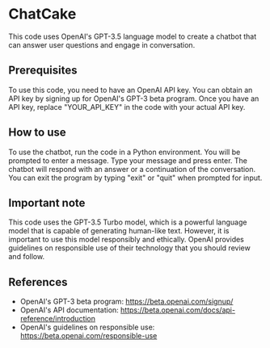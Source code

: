 # ChatCake

This code uses OpenAI's GPT-3.5 language model to create a chatbot that can answer user questions and engage in conversation. 

## Prerequisites

To use this code, you need to have an OpenAI API key. You can obtain an API key by signing up for OpenAI's GPT-3 beta program. Once you have an API key, replace "YOUR_API_KEY" in the code with your actual API key.

## How to use

To use the chatbot, run the code in a Python environment. You will be prompted to enter a message. Type your message and press enter. The chatbot will respond with an answer or a continuation of the conversation. You can exit the program by typing "exit" or "quit" when prompted for input.

## Important note

This code uses the GPT-3.5 Turbo model, which is a powerful language model that is capable of generating human-like text. However, it is important to use this model responsibly and ethically. OpenAI provides guidelines on responsible use of their technology that you should review and follow.

## References

- OpenAI's GPT-3 beta program: https://beta.openai.com/signup/
- OpenAI's API documentation: https://beta.openai.com/docs/api-reference/introduction
- OpenAI's guidelines on responsible use: https://beta.openai.com/responsible-use
